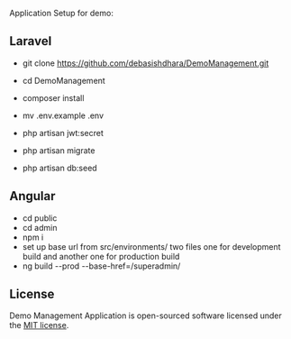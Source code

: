 Application Setup for demo:

## Laravel

- git clone https://github.com/debasishdhara/DemoManagement.git

- cd DemoManagement

-  composer install
-  mv .env.example .env
-  php artisan jwt:secret
-  php artisan migrate
-  php artisan db:seed



## Angular

- cd public
- cd admin
-  npm i
-  set up base url from src/environments/ two files one for development build and another one for production build
- ng build --prod --base-href=/superadmin/



## License

Demo Management Application is open-sourced software licensed under the [MIT license](https://opensource.org/licenses/MIT).

